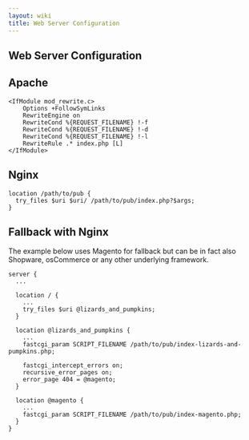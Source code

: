 ```yaml
---
layout: wiki
title: Web Server Configuration
---
```

## Web Server Configuration

## Apache

```
<IfModule mod_rewrite.c>
    Options +FollowSymLinks
    RewriteEngine on
    RewriteCond %{REQUEST_FILENAME} !-f
    RewriteCond %{REQUEST_FILENAME} !-d
    RewriteCond %{REQUEST_FILENAME} !-l
    RewriteRule .* index.php [L]
</IfModule>
```

## Nginx

```
location /path/to/pub {
  try_files $uri $uri/ /path/to/pub/index.php?$args;
}

```

## Fallback with Nginx
The example below uses Magento for fallback but can be in fact also Shopware, osCommerce or any other underlying framework.
```
server {
  ...

  location / {
    ...
    try_files $uri @lizards_and_pumpkins;
  }

  location @lizards_and_pumpkins {
    ...    
    fastcgi_param SCRIPT_FILENAME /path/to/pub/index-lizards-and-pumpkins.php;

    fastcgi_intercept_errors on;
    recursive_error_pages on;
    error_page 404 = @magento;
  }

  location @magento {
    ...
    fastcgi_param SCRIPT_FILENAME /path/to/pub/index-magento.php;
  }
}
```

